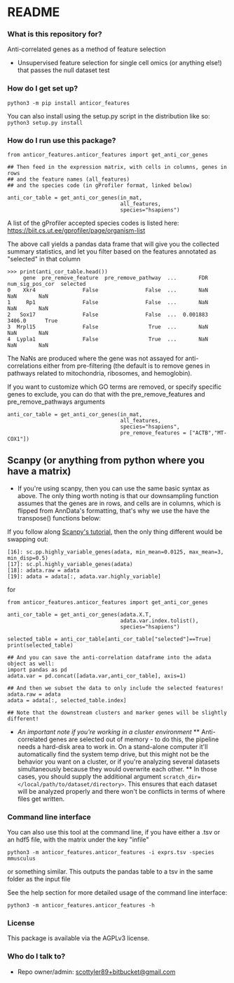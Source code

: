 # README #

### What is this repository for? ###

Anti-correlated genes as a method of feature selection
* Unsupervised feature selection for single cell omics (or anything else!) that passes the null dataset test

### How do I get set up? ###

`python3 -m pip install anticor_features`

You can also install using the setup.py script in the distribution like so:
`python3 setup.py install`


### How do I run use this package? ###

```
from anticor_features.anticor_features import get_anti_cor_genes

## Then feed in the expression matrix, with cells in columns, genes in rows
## and the feature names (all_features)
## and the species code (in gProfiler format, linked below)

anti_cor_table = get_anti_cor_genes(in_mat,
                                    all_features,
                                    species="hsapiens")

```
A list of the gProfiler accepted species codes is listed here: https://biit.cs.ut.ee/gprofiler/page/organism-list

The above call yields a pandas data frame that will give you the collected summary statistics, and let you filter based on the features annotated as "selected" in that column
```
>>> print(anti_cor_table.head())
     gene  pre_remove_feature  pre_remove_pathway  ...       FDR  num_sig_pos_cor  selected
0    Xkr4               False               False  ...       NaN              NaN       NaN
1     Rp1               False               False  ...       NaN              NaN       NaN
2   Sox17               False               False  ...  0.001883           3406.0      True
3  Mrpl15               False                True  ...       NaN              NaN       NaN
4  Lypla1               False                True  ...       NaN              NaN       NaN
```
The NaNs are produced where the gene was not assayed for anti-correlations either from pre-filtering
(the default is to remove genes in pathways related to mitochondria, ribosomes, and hemoglobin).

If you want to customize which GO terms are removed, or specify specific genes to exclude, you can do that with the pre_remove_features and pre_remove_pathways arguments
```
anti_cor_table = get_anti_cor_genes(in_mat,
                                    all_features,
                                    species="hsapiens",
                                    pre_remove_features = ["ACTB","MT-COX1"])

```

## Scanpy (or anything from python where you have a matrix) ##
* If you're using scanpy, then you can use the same basic syntax as above. The only thing worth noting is that our downsampling function assumes that the genes are in rows, and cells are in columns, which is flipped from AnnData's formatting, that's why we use the have the transpose() functions below:

If you follow along [Scanpy's tutorial](https://scanpy-tutorials.readthedocs.io/en/latest/pbmc3k.html), then the only thing different would be swapping out:

```
[16]: sc.pp.highly_variable_genes(adata, min_mean=0.0125, max_mean=3, min_disp=0.5)
[17]: sc.pl.highly_variable_genes(adata)
[18]: adata.raw = adata
[19]: adata = adata[:, adata.var.highly_variable]
```
for
```
from anticor_features.anticor_features import get_anti_cor_genes

anti_cor_table = get_anti_cor_genes(adata.X.T,
                                    adata.var.index.tolist(),
                                    species="hsapiens")

selected_table = anti_cor_table[anti_cor_table["selected"]==True]
print(selected_table)

## And you can save the anti-correlation dataframe into the adata object as well:
import pandas as pd
adata.var = pd.concat([adata.var,anti_cor_table], axis=1)

## And then we subset the data to only include the selected features!
adata.raw = adata
adata = adata[:, selected_table.index]

## Note that the downstream clusters and marker genes will be slightly different!
```

* *An important note if you're working in a cluster environment*
** Anti-correlated genes are selected out of memory - to do this, the pipeline needs a hard-disk area to work in. On a stand-alone computer it'll automatically find the system temp drive, but this might not be the behavior you want on a cluster, or if you're analyzing several datasets simultaneously because they would overwrite each other.
** In those cases, you should supply the additional argument `scratch_dir=</local/path/to/dataset/directory>`. This ensures that each dataset will be analyzed properly and there won't be conflicts in terms of where files get written.

### Command line interface ###
You can also use this tool at the command line, if you have either a .tsv or an hdf5 file, with the matrix under the key "infile"

```
python3 -m anticor_features.anticor_features -i exprs.tsv -species mmusculus
```
or something similar. This outputs the pandas table to a tsv in the same folder as the input file

See the help section for more detailed usage of the command line interface:
```
python3 -m anticor_features.anticor_features -h
```

### License ###
This package is available via the AGPLv3 license.

### Who do I talk to? ###

* Repo owner/admin: scottyler89+bitbucket@gmail.com